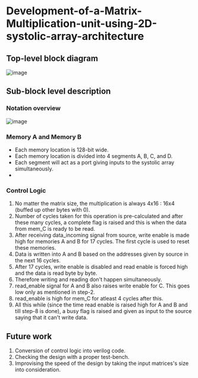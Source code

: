 # Development-of-a-Matrix-Multiplication-unit-using-2D-systolic-array-architecture

## Top-level block diagram
![image](https://user-images.githubusercontent.com/14873110/178118222-5b429bb1-6f7f-46fb-9bdc-fb3991479c57.png)

## Sub-block level description

### Notation overview

![image](https://user-images.githubusercontent.com/14873110/178118006-c4f37cdf-771a-429a-82b2-d142c513bafe.png)


### Memory A and Memory B





- Each memory location is 128-bit wide.
- Each memory location is divided into 4 segments A, B, C, and D.
- Each segment will act as a port giving inputs to the systolic array simultaneously.
- 
 



### Control Logic
1. No matter the matrix size, the multiplication is always 4x16 : 16x4 (buffed up other bytes with 0).
2. Number of cycles taken for this operation is pre-calculated and after these many cycles, a complete flag is raised and this is when the data from mem_C is ready to be read.
3. After receiving data_incoming signal from source, write enable is made high for memories A and B for 17 cycles. The first cycle is used to reset these memories.
4. Data is written into A and B based on the addresses given by source in the next 16 cycles. 
5. After 17 cycles, write enable is disabled and read enable is forced high and the data is read byte by byte. 
6. Therefore writing and reading don't happen simultaneously.
7. read_enable signal for A and B also raises write enable for C. This goes low only as mentioned in step-2.
8. read_enable is high for mem_C for atleast 4 cycles after this.
9. All this while (since the time read enable is raised high for A and B and till step-8 is done), a busy flag is raised and given as input to the source saying that it can't write data.

## Future work
1. Conversion of control logic into verilog code.
2. Checking the design with a proper test-bench.
3. Improvising the speed of the design by taking the input matrices's size into consideration.
